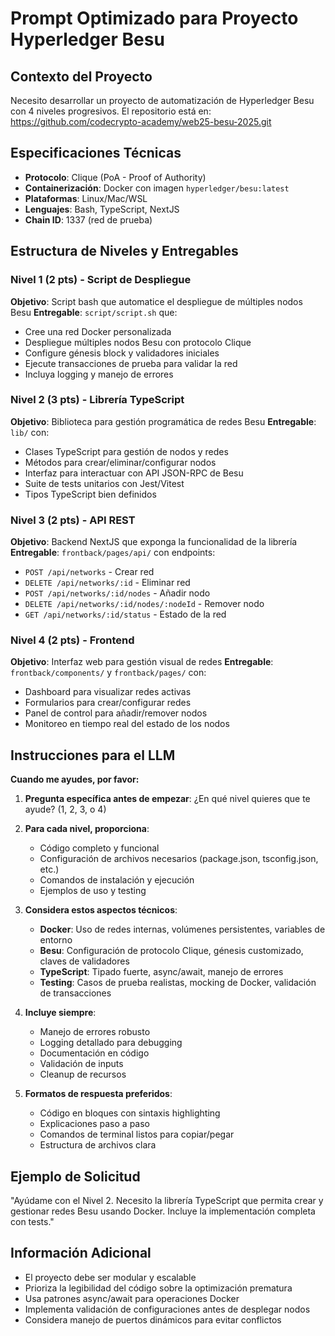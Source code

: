 # Prompt Optimizado para Proyecto Hyperledger Besu

## Contexto del Proyecto
Necesito desarrollar un proyecto de automatización de Hyperledger Besu con 4 niveles progresivos. El repositorio está en: https://github.com/codecrypto-academy/web25-besu-2025.git

## Especificaciones Técnicas
- **Protocolo**: Clique (PoA - Proof of Authority)
- **Containerización**: Docker con imagen `hyperledger/besu:latest`
- **Plataformas**: Linux/Mac/WSL
- **Lenguajes**: Bash, TypeScript, NextJS
- **Chain ID**: 1337 (red de prueba)

## Estructura de Niveles y Entregables

### Nivel 1 (2 pts) - Script de Despliegue
**Objetivo**: Script bash que automatice el despliegue de múltiples nodos Besu
**Entregable**: `script/script.sh` que:
- Cree una red Docker personalizada
- Despliegue múltiples nodos Besu con protocolo Clique
- Configure génesis block y validadores iniciales
- Ejecute transacciones de prueba para validar la red
- Incluya logging y manejo de errores

### Nivel 2 (3 pts) - Librería TypeScript
**Objetivo**: Biblioteca para gestión programática de redes Besu
**Entregable**: `lib/` con:
- Clases TypeScript para gestión de nodos y redes
- Métodos para crear/eliminar/configurar nodos
- Interfaz para interactuar con API JSON-RPC de Besu
- Suite de tests unitarios con Jest/Vitest
- Tipos TypeScript bien definidos

### Nivel 3 (2 pts) - API REST
**Objetivo**: Backend NextJS que exponga la funcionalidad de la librería
**Entregable**: `frontback/pages/api/` con endpoints:
- `POST /api/networks` - Crear red
- `DELETE /api/networks/:id` - Eliminar red  
- `POST /api/networks/:id/nodes` - Añadir nodo
- `DELETE /api/networks/:id/nodes/:nodeId` - Remover nodo
- `GET /api/networks/:id/status` - Estado de la red

### Nivel 4 (2 pts) - Frontend
**Objetivo**: Interfaz web para gestión visual de redes
**Entregable**: `frontback/components/` y `frontback/pages/` con:
- Dashboard para visualizar redes activas
- Formularios para crear/configurar redes
- Panel de control para añadir/remover nodos
- Monitoreo en tiempo real del estado de los nodos

## Instrucciones para el LLM

**Cuando me ayudes, por favor:**

1. **Pregunta específica antes de empezar**: ¿En qué nivel quieres que te ayude? (1, 2, 3, o 4)

2. **Para cada nivel, proporciona**:
   - Código completo y funcional
   - Configuración de archivos necesarios (package.json, tsconfig.json, etc.)
   - Comandos de instalación y ejecución
   - Ejemplos de uso y testing

3. **Considera estos aspectos técnicos**:
   - **Docker**: Uso de redes internas, volúmenes persistentes, variables de entorno
   - **Besu**: Configuración de protocolo Clique, génesis customizado, claves de validadores
   - **TypeScript**: Tipado fuerte, async/await, manejo de errores
   - **Testing**: Casos de prueba realistas, mocking de Docker, validación de transacciones

4. **Incluye siempre**:
   - Manejo de errores robusto
   - Logging detallado para debugging  
   - Documentación en código
   - Validación de inputs
   - Cleanup de recursos

5. **Formatos de respuesta preferidos**:
   - Código en bloques con sintaxis highlighting
   - Explicaciones paso a paso
   - Comandos de terminal listos para copiar/pegar
   - Estructura de archivos clara

## Ejemplo de Solicitud
"Ayúdame con el Nivel 2. Necesito la librería TypeScript que permita crear y gestionar redes Besu usando Docker. Incluye la implementación completa con tests."

## Información Adicional
- El proyecto debe ser modular y escalable
- Prioriza la legibilidad del código sobre la optimización prematura  
- Usa patrones async/await para operaciones Docker
- Implementa validación de configuraciones antes de desplegar nodos
- Considera manejo de puertos dinámicos para evitar conflictos